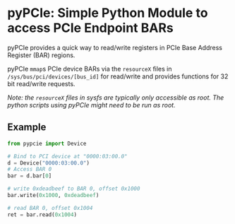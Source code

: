 # pyPCIe: Simple Python Module to access PCIe Endpoint BARs

pyPCIe provides a quick way to read/write registers in PCIe Base
Address Register (BAR) regions.

pyPCIe `mmap`s PCIe device BARs via the `resourceX` files in
`/sys/bus/pci/devices/[bus_id]` for read/write and provides functions
for 32 bit read/write requests.

*Note: the `resourceX` files in sysfs are typically only accessible as
root. The python scripts using pyPCIe might need to be run as root.*

## Example

```python
from pypcie import Device

# Bind to PCI device at "0000:03:00.0"
d = Device("0000:03:00.0")
# Access BAR 0
bar = d.bar[0]

# write 0xdeadbeef to BAR 0, offset 0x1000
bar.write(0x1000, 0xdeadbeef)

# read BAR 0, offset 0x1004
ret = bar.read(0x1004)
```
